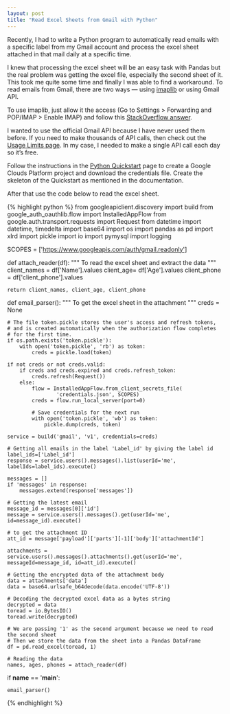 ```yaml
---
layout: post
title: "Read Excel Sheets from Gmail with Python"
---
```



Recently, I had to write a Python program to automatically read emails with a specific label from my Gmail account and process the excel sheet attached in that mail daily at a specific time.

I knew that processing the excel sheet will be an easy task with Pandas but the real problem was getting the excel file, especially the second sheet of it. This took me quite some time and finally I was able to find a workaround.
To read emails from Gmail, there are two ways — using [imaplib](https://docs.python.org/3/library/imaplib.html) or using Gmail API.

To use imaplib, just allow it the access (Go to Settings > Forwarding and POP/IMAP > Enable IMAP) and follow this [StackOverflow answer](https://stackoverflow.com/questions/31703739/how-to-read-email-using-python-3).

I wanted to use the official Gmail API because I have never used them before. If you need to make thousands of API calls, then check out the [Usage Limits page](https://developers.google.com/gmail/api/v1/reference/quota). In my case, I needed to make a single API call each day so it’s free.

Follow the instructions in the [Python Quickstart](https://developers.google.com/gmail/api/quickstart/python) page to create a Google Clouds Platform project and download the credentials file. Create the skeleton of the Quickstart as mentioned in the documentation.

After that use the code below to read the excel sheet.


{% highlight python %}
from googleapiclient.discovery import build
from google_auth_oauthlib.flow import InstalledAppFlow
from google.auth.transport.requests import Request
from datetime import datetime, timedelta
import base64
import os
import pandas as pd
import xlrd
import pickle
import io
import pymysql
import logging


SCOPES = ['https://www.googleapis.com/auth/gmail.readonly']


def attach_reader(df):
    """
    To read the excel sheet and extract the data
    """
    client_names = df['Name'].values
    client_age= df['Age'].values
    client_phone = df['client_phone'].values

    return client_names, client_age, client_phone


def email_parser():
    """
    To get the excel sheet in the attachment
    """
    creds = None

    # The file token.pickle stores the user's access and refresh tokens,
    # and is created automatically when the authorization flow completes
    # for the first time.
    if os.path.exists('token.pickle'):
        with open('token.pickle', 'rb') as token:
            creds = pickle.load(token)

    if not creds or not creds.valid:
        if creds and creds.expired and creds.refresh_token:
            creds.refresh(Request())
        else:
            flow = InstalledAppFlow.from_client_secrets_file(
                    'credentials.json', SCOPES)
            creds = flow.run_local_server(port=0)

            # Save credentials for the next run
            with open('token.pickle', 'wb') as token:
                pickle.dump(creds, token)

    service = build('gmail', 'v1', credentials=creds)

    # Getting all emails in the label 'Label_id' by giving the label id
    label_ids=['Label_id']
    response = service.users().messages().list(userId='me', labelIds=label_ids).execute()

    messages = []
    if 'messages' in response:
        messages.extend(response['messages'])

    # Getting the latest email
    message_id = messages[0]['id']
    message = service.users().messages().get(userId='me', id=message_id).execute()

    # to get the attachment ID
    att_id = message['payload']['parts'][-1]['body']['attachmentId']

    attachments = service.users().messages().attachments().get(userId='me', messageId=message_id, id=att_id).execute()

    # Getting the encrypted data of the attachment body
    data = attachments['data']
    data = base64.urlsafe_b64decode(data.encode('UTF-8'))

    # Decoding the decrypted excel data as a bytes string
    decrypted = data
    toread = io.BytesIO()
    toread.write(decrypted)

    # We are passing '1' as the second argument because we need to read the second sheet
    # Then we store the data from the sheet into a Pandas DataFrame
    df = pd.read_excel(toread, 1)

    # Reading the data
    names, ages, phones = attach_reader(df)


if __name__ == '__main__':

    email_parser()
{% endhighlight %}